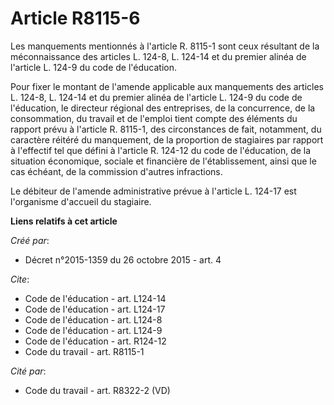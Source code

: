 # Article R8115-6

Les manquements mentionnés à l'article R. 8115-1 sont ceux résultant de la méconnaissance des articles L. 124-8, L. 124-14 et
du premier alinéa de l'article L. 124-9 du code de l'éducation. 

Pour fixer le montant de l'amende applicable aux manquements des articles L. 124-8, L. 124-14 et du premier alinéa de
l'article L. 124-9 du code de l'éducation, le directeur régional des entreprises, de la concurrence, de la consommation, du
travail et de l'emploi tient compte des éléments du rapport prévu à l'article R. 8115-1, des circonstances de fait,
notamment, du caractère réitéré du manquement, de la proportion de stagiaires par rapport à l'effectif tel que défini à
l'article R. 124-12 du code de l'éducation, de la situation économique, sociale et financière de l'établissement, ainsi que
le cas échéant, de la commission d'autres infractions. 

Le débiteur de l'amende administrative prévue à l'article L. 124-17 est l'organisme d'accueil du stagiaire.

**Liens relatifs à cet article**

_Créé par_:

  - Décret n°2015-1359 du 26 octobre 2015 - art. 4

_Cite_:

  - Code de l'éducation - art. L124-14
  - Code de l'éducation - art. L124-17
  - Code de l'éducation - art. L124-8
  - Code de l'éducation - art. L124-9
  - Code de l'éducation - art. R124-12
  - Code du travail - art. R8115-1

_Cité par_:

  - Code du travail - art. R8322-2 (VD)
